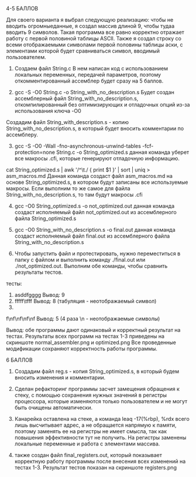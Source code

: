 
4-5 БАЛЛОВ

Для своего варианта я выбрал следующую реализацию: чтобы не вводить огромныеданные, я создал массив
длиной 9, чтобы тудаа вводить 9 символов. Такая программа все равно корректно отражает работу с первой
половиной таблицы ASCII.
Также я создал строку со всеми отображаемыми символами первой половины таблицы аски, с элементами 
которой будет сравниваться символ, вводимый пользователем.

1. Создаем файл String.c 
В нем написан код с использованием локальных переменных, передачей параметров, поэтому откомментированный
ассемблер будет сразу на 5 баллов.

2. gcc -S -O0 String.c -o String_with_no_description.s
Будет создан ассемблерный файл String_with_no_description.s, откомпилированный без оптимизирующих и отладочных опций 
из-за использования ключа -O0

Создадим файл String_with_description.s - копию String_with_no_description.s, в который будет вносить комментарии
по ассемблеру.

3. gcc -S -O0 -Wall  -fno-asynchronous-unwind-tables -fcf-protection=none String.c -o String_optimized.s
данная команда уберет все макросы .cfi, которые генерируют отладочную информацию.


cat String_optimized.s | awk '/^\t\./ { print $1 }' | sort | uniq > asm_macros.md
Данная команда создаст файл asm_macros.md на основе String_optimized.s, в котором 
будут записаны все используемые макросы. Если выполним то же самое для  файла String_with_no_description.s, то там будут 
макросы .cfi

4. gcc -O0 String_optimized.s -o not_optimized.out 
данная команда создаст исполняемый файл not_optimized.out из ассемблерного файла String_optimized.s
5. gcc -O0 String_with_no_description.s -o final.out 
данная команда создаст исполняемый файл final.out из ассемблерного файла String_with_no_description.s


6. Чтобы запустить файл и протестировать, нужно переместиться в папку с файлом и выполнить команду
./final.out или ./not_optimized.out. Выполним обе команды, чтобы сравнить результаты тестов.

тесты:
1)  asddfgggg
Вывод: 9
2) fffff\tfff
Вывод: 8 (табуляция - неотображаемый символ)
3)
f\nf\nf\nf\nf
Вывод: 5 (4 раза \n - неотображаемые символы)

Вывод: обе программы дают одинаковый и корректный результат на тестах. 
Результаты всех программ на тестах 1-3 приведены на скриншоте normal_assembler.png и optimized.png
Все проведенные модификации сохраняют корректность работы программы.




6 БАЛЛОВ

1. Создадим файл reg.s - копия String_optimized.s, в который будем вносить изменения и комментарии.

2. Сделан рефакторинг программы засчет замещения обращения к стеку, с помощью сохранения нужных значений в регистры процессора, которые 
изменяются только пользователем и не могут быть очищены автоматически.

3. Канарейка оставлена на стеке, а команда leaq	-17(%rbp), %rdx всего лишь высчитывает адрес, а не обращается напрямую к памяти, поэтому
заменять ее на регистры не имеет смысла, так как повышения эффективности тут не получить.
На регистры заменены локальные переменные и работа с элементами массива.


4. также создан файл final_registers.out, который показывает корректную работу программы после внесения всех изменений на тестах 1-3.
Результат тестов показан на скриншоте registers.png

